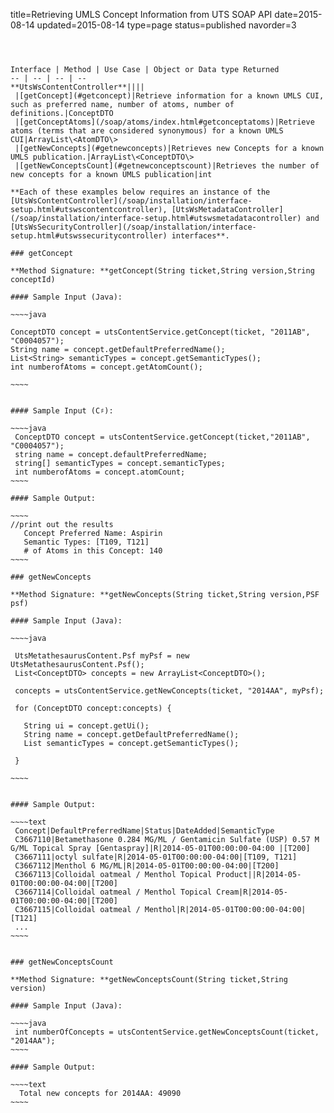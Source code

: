 title=Retrieving UMLS Concept Information from UTS SOAP API
date=2015-08-14
updated=2015-08-14
type=page
status=published
navorder=3
~~~~~~



Interface | Method | Use Case | Object or Data type Returned 
-- | -- | -- | --
**UtsWsContentController**||||
 |[getConcept](#getconcept)|Retrieve information for a known UMLS CUI, such as preferred name, number of atoms, number of definitions.|ConceptDTO
 |[getConceptAtoms](/soap/atoms/index.html#getconceptatoms)|Retrieve atoms (terms that are considered synonymous) for a known UMLS CUI|ArrayList\<AtomDTO\>
 |[getNewConcepts](#getnewconcepts)|Retrieves new Concepts for a known UMLS publication.|ArrayList\<ConceptDTO\>
 |[getNewConceptsCount](#getnewconceptscount)|Retrieves the number of new concepts for a known UMLS publication|int

**Each of these examples below requires an instance of the [UtsWsContentController](/soap/installation/interface-setup.html#utswscontentcontroller), [UtsWsMetadataController](/soap/installation/interface-setup.html#utswsmetadatacontroller) and [UtsWsSecurityController](/soap/installation/interface-setup.html#utswssecuritycontroller) interfaces**.

### getConcept

**Method Signature: **getConcept(String ticket,String version,String conceptId)

#### Sample Input (Java):

~~~~java

ConceptDTO concept = utsContentService.getConcept(ticket, "2011AB", "C0004057");
String name = concept.getDefaultPreferredName();
List<String> semanticTypes = concept.getSemanticTypes();
int numberofAtoms = concept.getAtomCount();
 
~~~~


#### Sample Input (C♯):

~~~~java
 ConceptDTO concept = utsContentService.getConcept(ticket,"2011AB", "C0004057");
 string name = concept.defaultPreferredName;
 string[] semanticTypes = concept.semanticTypes;
 int numberofAtoms = concept.atomCount;
~~~~

#### Sample Output:

~~~~
//print out the results
   Concept Preferred Name: Aspirin
   Semantic Types: [T109, T121]
   # of Atoms in this Concept: 140
~~~~

### getNewConcepts

**Method Signature: **getNewConcepts(String ticket,String version,PSF psf)

#### Sample Input (Java):

~~~~java
  
 UtsMetathesaurusContent.Psf myPsf = new UtsMetathesaurusContent.Psf();
 List<ConceptDTO> concepts = new ArrayList<ConceptDTO>();

 concepts = utsContentService.getNewConcepts(ticket, "2014AA", myPsf);

 for (ConceptDTO concept:concepts) {
 
   String ui = concept.getUi();
   String name = concept.getDefaultPreferredName();
   List semanticTypes = concept.getSemanticTypes();

 }

~~~~


#### Sample Output:

~~~~text
 Concept|DefaultPreferredName|Status|DateAdded|SemanticType
 C3667110|Betamethasone 0.284 MG/ML / Gentamicin Sulfate (USP) 0.57 M G/ML Topical Spray [Gentaspray]|R|2014-05-01T00:00:00-04:00 |[T200]
 C3667111|octyl sulfate|R|2014-05-01T00:00:00-04:00|[T109, T121]  
 C3667112|Menthol 6 MG/ML|R|2014-05-01T00:00:00-04:00|[T200]       
 C3667113|Colloidal oatmeal / Menthol Topical Product||R|2014-05-01T00:00:00-04:00|[T200]
 C3667114|Colloidal oatmeal / Menthol Topical Cream|R|2014-05-01T00:00:00-04:00|[T200]
 C3667115|Colloidal oatmeal / Menthol|R|2014-05-01T00:00:00-04:00|[T121]
 ...
~~~~


### getNewConceptsCount

**Method Signature: **getNewConceptsCount(String ticket,String version)

#### Sample Input (Java):

~~~~java
 int numberOfConcepts = utsContentService.getNewConceptsCount(ticket, "2014AA");
~~~~

#### Sample Output:

~~~~text
  Total new concepts for 2014AA: 49090
~~~~

